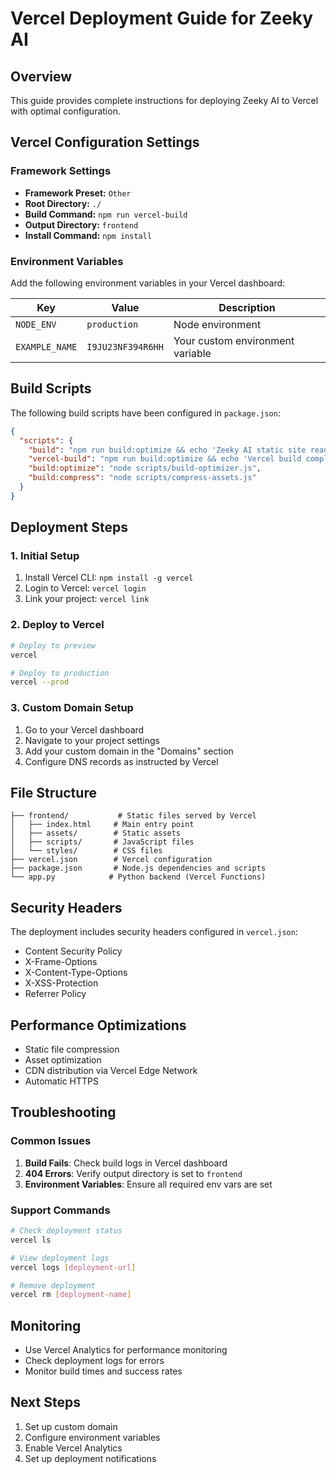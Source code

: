 # Vercel Deployment Guide for Zeeky AI

## Overview
This guide provides complete instructions for deploying Zeeky AI to Vercel with optimal configuration.

## Vercel Configuration Settings

### Framework Settings
- **Framework Preset:** `Other`
- **Root Directory:** `./`
- **Build Command:** `npm run vercel-build`
- **Output Directory:** `frontend`
- **Install Command:** `npm install`

### Environment Variables
Add the following environment variables in your Vercel dashboard:

| Key | Value | Description |
|-----|-------|-------------|
| `NODE_ENV` | `production` | Node environment |
| `EXAMPLE_NAME` | `I9JU23NF394R6HH` | Your custom environment variable |

## Build Scripts
The following build scripts have been configured in `package.json`:

```json
{
  "scripts": {
    "build": "npm run build:optimize && echo 'Zeeky AI static site ready for deployment'",
    "vercel-build": "npm run build:optimize && echo 'Vercel build complete - static site ready'",
    "build:optimize": "node scripts/build-optimizer.js",
    "build:compress": "node scripts/compress-assets.js"
  }
}
```

## Deployment Steps

### 1. Initial Setup
1. Install Vercel CLI: `npm install -g vercel`
2. Login to Vercel: `vercel login`
3. Link your project: `vercel link`

### 2. Deploy to Vercel
```bash
# Deploy to preview
vercel

# Deploy to production
vercel --prod
```

### 3. Custom Domain Setup
1. Go to your Vercel dashboard
2. Navigate to your project settings
3. Add your custom domain in the "Domains" section
4. Configure DNS records as instructed by Vercel

## File Structure
```
├── frontend/           # Static files served by Vercel
│   ├── index.html     # Main entry point
│   ├── assets/        # Static assets
│   ├── scripts/       # JavaScript files
│   └── styles/        # CSS files
├── vercel.json        # Vercel configuration
├── package.json       # Node.js dependencies and scripts
└── app.py            # Python backend (Vercel Functions)
```

## Security Headers
The deployment includes security headers configured in `vercel.json`:
- Content Security Policy
- X-Frame-Options
- X-Content-Type-Options
- X-XSS-Protection
- Referrer Policy

## Performance Optimizations
- Static file compression
- Asset optimization
- CDN distribution via Vercel Edge Network
- Automatic HTTPS

## Troubleshooting

### Common Issues
1. **Build Fails**: Check build logs in Vercel dashboard
2. **404 Errors**: Verify output directory is set to `frontend`
3. **Environment Variables**: Ensure all required env vars are set

### Support Commands
```bash
# Check deployment status
vercel ls

# View deployment logs
vercel logs [deployment-url]

# Remove deployment
vercel rm [deployment-name]
```

## Monitoring
- Use Vercel Analytics for performance monitoring
- Check deployment logs for errors
- Monitor build times and success rates

## Next Steps
1. Set up custom domain
2. Configure environment variables
3. Enable Vercel Analytics
4. Set up deployment notifications
